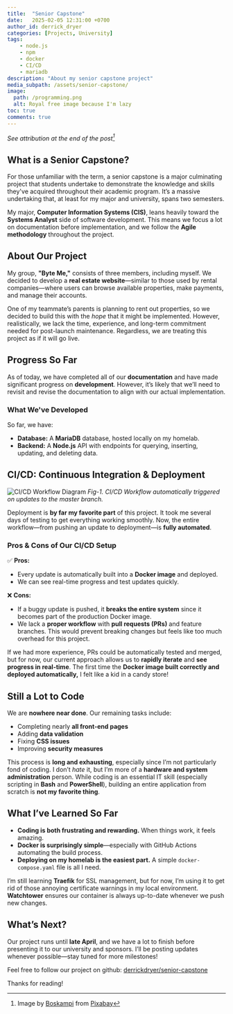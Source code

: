 ```yaml
---
title:  "Senior Capstone"
date:   2025-02-05 12:31:00 +0700
author_id: derrick_dryer
categories: [Projects, University]
tags:
    - node.js
    - npm
    - docker
    - CI/CD
    - mariadb
description: "About my senior capstone project"
media_subpath: /assets/senior-capstone/
image:
  path: /programming.png
  alt: Royal free image because I'm lazy
toc: true
comments: true
---
```


*See attribution at the end of the post[^attribution]*


## What is a Senior Capstone?

For those unfamiliar with the term, a senior capstone is a major culminating project that students undertake to demonstrate the knowledge and skills they've acquired throughout their academic program. It’s a massive undertaking that, at least for my major and university, spans two semesters.

My major, **Computer Information Systems (CIS)**, leans heavily toward the **Systems Analyst** side of software development. This means we focus a lot on documentation before implementation, and we follow the **Agile methodology** throughout the project.

## About Our Project

My group, **"Byte Me,"** consists of three members, including myself. We decided to develop a **real estate website**—similar to those used by rental companies—where users can browse available properties, make payments, and manage their accounts.

One of my teammate’s parents is planning to rent out properties, so we decided to build this with the *hope* that it might be implemented. However, realistically, we lack the time, experience, and long-term commitment needed for post-launch maintenance. Regardless, we are treating this project as if it will go live.

## Progress So Far

As of today, we have completed all of our **documentation** and have made significant progress on **development**. However, it’s likely that we’ll need to revisit and revise the documentation to align with our actual implementation.

### What We've Developed

So far, we have:

- **Database:** A **MariaDB** database, hosted locally on my homelab.
- **Backend:** A **Node.js** API with endpoints for querying, inserting, updating, and deleting data.

## CI/CD: Continuous Integration & Deployment


![CI/CD Workflow Diagram](/ci-cd.png)
_Fig-1. CI/CD Workflow automatically triggered on updates to the master branch._


Deployment is **by far my favorite part** of this project. It took me several days of testing to get everything working smoothly. Now, the entire workflow—from pushing an update to deployment—is **fully automated**.

### Pros & Cons of Our CI/CD Setup

✅ **Pros:**  
- Every update is automatically built into a **Docker image** and deployed.  
- We can see real-time progress and test updates quickly.  

❌ **Cons:**  
- If a buggy update is pushed, it **breaks the entire system** since it becomes part of the production Docker image.  
- We lack a **proper workflow** with **pull requests (PRs)** and feature branches. This would prevent breaking changes but feels like too much overhead for this project.  

If we had more experience, PRs could be automatically tested and merged, but for now, our current approach allows us to **rapidly iterate** and **see progress in real-time**. The first time the **Docker image built correctly and deployed automatically,** I felt like a kid in a candy store!

## Still a Lot to Code

We are **nowhere near done**. Our remaining tasks include:

- Completing nearly **all front-end pages**  
- Adding **data validation**  
- Fixing **CSS issues**  
- Improving **security measures**  

This process is **long and exhausting**, especially since I’m not particularly fond of coding. I don’t *hate* it, but I’m more of a **hardware and system administration** person. While coding is an essential IT skill (especially scripting in **Bash** and **PowerShell**), building an entire application from scratch is **not my favorite thing**.

## What I’ve Learned So Far

- **Coding is both frustrating and rewarding.** When things work, it feels amazing.  
- **Docker is surprisingly simple**—especially with GitHub Actions automating the build process.  
- **Deploying on my homelab is the easiest part.** A simple `docker-compose.yaml` file is all I need.  

I’m still learning **Traefik** for SSL management, but for now, I’m using it to get rid of those annoying certificate warnings in my local environment. **Watchtower** ensures our container is always up-to-date whenever we push new changes.

## What’s Next?

Our project runs until **late April**, and we have a lot to finish before presenting it to our university and sponsors. I’ll be posting updates whenever possible—stay tuned for more milestones!

Feel free to follow our project on github: [derrickdryer/senior-capstone](https://github.com/derrickdryer/senior-capstone)

Thanks for reading!

[^attribution]: Image by [Boskampi](https://pixabay.com/users/boskampi-3788146/?utm_source=link-attribution&utm_medium=referral&utm_campaign=image&utm_content=1873854) from [Pixabay](https://pixabay.com//?utm_source=link-attribution&utm_medium=referral&utm_campaign=image&utm_content=1873854)
